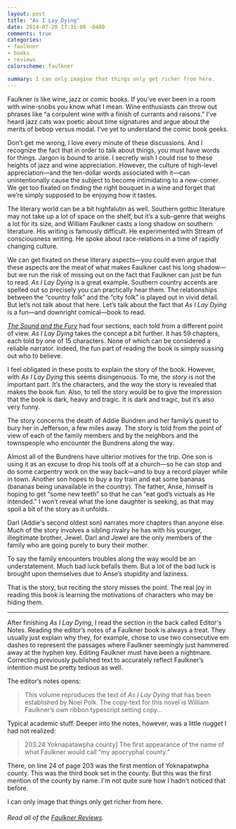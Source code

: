 ```yaml
---
layout: post
title: "As I Lay Dying"
date: 2014-07-20 17:31:08 -0400
comments: true
categories:
- faulkner
- books
- reviews
colorscheme: faulkner

summary: I can only imagine that things only get richer from here.
---
```

Faulkner is like wine, jazz or comic books. If you&rsquo;ve ever been in a room with wine-snobs you know what I mean. Wine enthusiasts can throw out phrases like &ldquo;a corpulent wine with a finish of currants and raisons.&rdquo; I&rsquo;ve heard jazz cats wax poetic about time signatures and argue about the merits of bebop versus modal. I've yet to understand the comic book geeks.

Don&rsquo;t get me wrong, I love every minute of these discussions. And I recognize the fact that in order to talk about things, you must have words for things. Jargon is bound to arise. I secretly wish I could rise to these heights of jazz and wine appreciation. However, the culture of high-level appreciation&mdash;and the ten-dollar words associated with it&mdash;can unintentionally cause the subject to become intimidating to a new-comer. We get too fixated on finding the right bouquet in a wine and forget that we&rsquo;re simply supposed to be enjoying how it tastes.

The literary world can be a bit highfalutin as well. Southern gothic literature may not take up a lot of space on the shelf, but it&rsquo;s a sub-genre that weighs a lot for its size, and William Faulkner casts a long shadow on southern literature. His writing is famously difficult. He experimented with Stream of consciousness writing. He spoke about race-relations in a time of rapidly changing culture.

We can get fixated on these literary aspects&mdash;you could even argue that these aspects are the meat of what makes Faulkner cast his long shadow&mdash;but we run the risk of missing out on the fact that Faulkner can just be fun to read. *As I Lay Dying* is a great example. Southern country accents are spelled out so precisely you can practically hear them. The relationships between the &ldquo;country folk&rdquo; and the &ldquo;city folk&rdquo; is played out in vivid detail. But let&rsquo;s not talk about that here. Let&rsquo;s talk about the fact that *As I Lay Dying* is a fun&mdash;and downright comical&mdash;book to read.

[*The Sound and the  Fury*](/2014/07/04/the-sound-and-the-fury/) had four sections, each told from a different point of view. *As I Lay Dying* takes the concept a bit further. It has 59 chapters, each told by one of 15 characters. None of which can be considered a reliable narrator. Indeed, the fun part of reading the book is simply sussing out who to believe.

I feel obligated in these posts to explain the story of the book. However, with *As I Lay Dying* this seems disingenuous. To me, the *story* is not the important part. It&rsquo;s the characters, and the *way* the story is revealed that makes the book fun. Also, to tell the story would be to give the impression that the book is dark, heavy and tragic. It is dark and tragic, but it&rsquo;s also very funny.

The story concerns the death of Addie Bundren and her family&rsquo;s quest to bury her in Jefferson, a few miles away. The story is told from the point of view of each of the family members and by the neighbors and the townspeople who encounter the Bundrens along the way.

Almost all of the Bundrens have ulterior motives for the trip. One son is using it as an excuse to drop his tools off at a church&mdash;so he can stop and do some carpentry work on the way back&mdash;and to buy a record player while in town. Another son hopes to buy a toy train and eat some bananas (bananas being unavailable in the country). The father, Anse, himself is hoping to get &ldquo;some new teeth&rdquo; so that he can &ldquo;eat god&rsquo;s victuals as He intended.&rdquo; I won&rsquo;t reveal what the lone daughter is seeking, as that may spoil a bit of the story as it unfolds.

Darl (Addie's second oldest son) narrates more chapters than anyone else. Much of the story involves a sibling rivalry he has with his younger, illegitimate brother, Jewel. Darl and Jewel are the only members of the family who are going purely to bury their mother.

To say the family encounters troubles along the way would be an understatement. Much bad luck befalls them. But a lot of the bad luck is brought upon themselves due to Anse&rsquo;s stupidity and laziness.

That is the story, but reciting the story misses the point. The real joy in reading this book is learning the motivations of characters who may be hiding them.

***

After finishing *As I Lay Dying*, I read the section in the back called Editor's Notes. Reading the editor&rsquo;s notes of a Faulkner book is always a treat. They usually just explain why they, for example, chose to use two consecutive em dashes to represent the passages where Faulkner seemingly just hammered away at the hyphen key. Editing Faulkner must have been a nightmare. Correcting previously published text to accurately reflect Faulkner&rsquo;s intention must be pretty tedious as well.

The editor&rsquo;s notes opens: 

> This volume reproduces the text of *As I Lay Dying* that has been established by Noel Polk. The copy-text for this novel is William Faulkner&rsquo;s own ribbon typescript setting copy...

Typical academic stuff. Deeper into the notes, however, was a little nugget I had not realized: 

> 203.24 Yoknapatawpha county] The first appearance of the name of what Faulkner would call &ldquo;my apocryphal county.&rdquo;

There, on line 24 of page 203 was the first mention of Yoknapatwpha county. This was the third book set in the county. But this was the first mention of the county by name. I'm not quite sure how I hadn't noticed that before.

I can only image that things only get richer from here.

###### Read all of the [Faulkner Reviews](/faulkner/). 

